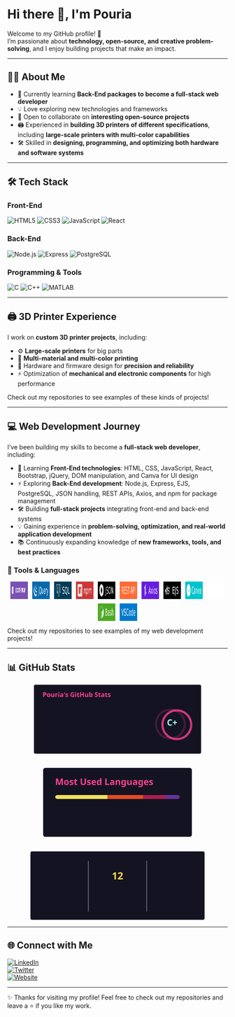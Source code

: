 # Hi there 👋, I'm Pouria

Welcome to my GitHub profile! 🚀  
I’m passionate about **technology, open-source, and creative problem-solving**, and I enjoy building projects that make an impact.

---

## 👨‍💻 About Me
- 🌱 Currently learning **Back-End packages to become a full-stack web developer**
- 💡 Love exploring new technologies and frameworks
- 🤝 Open to collaborate on **interesting open-source projects**
- 🖨️ Experienced in **building 3D printers of different specifications**, including **large-scale printers with multi-color capabilities**
- 🛠️ Skilled in **designing, programming, and optimizing both hardware and software systems**

---

## 🛠️ Tech Stack

### Front-End
![HTML5](https://img.shields.io/badge/HTML5-E34F26?style=for-the-badge&logo=html5&logoColor=white)
![CSS3](https://img.shields.io/badge/CSS3-1572B6?style=for-the-badge&logo=css3&logoColor=white)
![JavaScript](https://img.shields.io/badge/JavaScript-F7DF1E?style=for-the-badge&logo=javascript&logoColor=black)
![React](https://img.shields.io/badge/React-20232A?style=for-the-badge&logo=react&logoColor=61DAFB)

### Back-End
![Node.js](https://img.shields.io/badge/Node.js-339933?style=for-the-badge&logo=nodedotjs&logoColor=white)
![Express](https://img.shields.io/badge/Express-000000?style=for-the-badge&logo=express&logoColor=white)
![PostgreSQL](https://img.shields.io/badge/PostgreSQL-316192?style=for-the-badge&logo=postgresql&logoColor=white)

### Programming & Tools
![C](https://img.shields.io/badge/C-00599C?style=for-the-badge&logo=c&logoColor=white)
![C++](https://img.shields.io/badge/C++-00599C?style=for-the-badge&logo=cplusplus&logoColor=white)
![MATLAB](https://img.shields.io/badge/MATLAB-FF8000?style=for-the-badge&logo=mathworks&logoColor=white)

---

## 🖨️ 3D Printer Experience
I work on **custom 3D printer projects**, including:  
- ⚙️ **Large-scale printers** for big parts  
- 🎨 **Multi-material and multi-color printing**  
- 🔧 Hardware and firmware design for **precision and reliability**  
- ⚡ Optimization of **mechanical and electronic components** for high performance  

Check out my repositories to see examples of these kinds of projects!

---

## 💻 Web Development Journey
I’ve been building my skills to become a **full-stack web developer**, including:  

- 🌱 Learning **Front-End technologies**: HTML, CSS, JavaScript, React, Bootstrap, jQuery, DOM manipulation, and Canva for UI design  
- ⚡ Exploring **Back-End development**: Node.js, Express, EJS, PostgreSQL, JSON handling, REST APIs, Axios, and npm for package management  
- 🛠️ Building **full-stack projects** integrating front-end and back-end systems  
- 💡 Gaining experience in **problem-solving, optimization, and real-world application development**  
- 📚 Continuously expanding knowledge of **new frameworks, tools, and best practices**  

### 🔧 Tools & Languages
<p align="center" style="display:flex; justify-content:center; flex-wrap:wrap; gap:10px;">
  
  <img src="assets/icons/bootstrap.svg" alt="Bootstrap" width="40" height="40"/>
  <img src="assets/icons/jquery.svg" alt="jQuery" width="40" height="40"/>
  <img src="assets/icons/sql.svg" alt="PostgreSQL" width="40" height="40"/>
  <img src="assets/icons/npm.svg" alt="npm" width="40" height="40"/>
  <img src="assets/icons/json.svg" alt="JSON" width="40" height="40"/>
  <img src="assets/icons/restapi.svg" alt="REST API" width="40" height="40"/>
  <img src="assets/icons/axios.svg" alt="Axios" width="40" height="40"/>
  <img src="assets/icons/ejs.svg" alt="EJS" width="40" height="40"/>
  <img src="assets/icons/canva.svg" alt="Canva" width="40" height="40"/>
  <img src="assets/icons/git.svg" alt="Git" width="40" height="40"/>
  <img src="assets/icons/bash.svg" alt="Bash" width="40" height="40"/>
  <img src="assets/icons/vscode.svg" alt="Vscode" width="40" height="40"/>
</p>




Check out my repositories to see examples of my web development projects!  

---

## 📊 GitHub Stats
<p align="center" style="display:flex; justify-content:center; flex-wrap:wrap; gap:30px;">
  <img src="https://github.com/pouriavj/pouriavj/blob/main/stats.svg?raw=true" width="400" height="160" style="object-fit: contain;" />
  <img src="https://github.com/pouriavj/pouriavj/blob/main/mostUsed.svg?raw=true" width="400" height="160" style="object-fit: contain;" />
  <img src="https://github.com/pouriavj/pouriavj/blob/main/streak.svg?raw=true" width="400" height="160" style="object-fit: contain;" />
</p>

---

## 🌐 Connect with Me
[![LinkedIn](https://img.shields.io/badge/LinkedIn-blue?style=for-the-badge&logo=linkedin)](https://www.linkedin.com/)  
[![Twitter](https://img.shields.io/badge/Twitter-black?style=for-the-badge&logo=twitter)](https://twitter.com)  
[![Website](https://img.shields.io/badge/Introduction-000?style=for-the-badge&logo=github)](https://pouriavj.github.io/introduction/)

---

✨ Thanks for visiting my profile! Feel free to check out my repositories and leave a ⭐ if you like my work.

